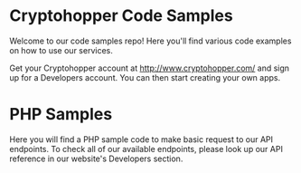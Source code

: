 # Cryptohopper Code Samples
Welcome to our code samples repo! Here you'll find various code examples on how to use our services.

Get your Cryptohopper account at http://www.cryptohopper.com/ and sign up for a Developers account. You can then start creating your own apps.

# PHP Samples
Here you will find a PHP sample code to make basic request to our API endpoints. To check all of our available endpoints, please look up our API reference in our website's Developers section.
